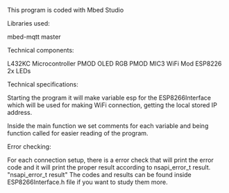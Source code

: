 This program is coded with Mbed Studio

Libraries used:
 
mbed-mqtt master

Technical components:

L432KC Microcontroller
PMOD OLED RGB
PMOD MIC3
WiFi Mod ESP8226
2x LEDs

Technical specifications:

Starting the program it will make variable esp for the ESP8266Interface which will be used for making WiFi connection, getting the local stored IP address.

Inside the main function we set comments for each variable and being function called for easier reading of the program.

Error checking:

For each connection setup, there is a error check that will print the error code and it will print the proper result according to nsapi_error_t result.
"nsapi_error_t result" The codes and results can be found inside ESP8266Interface.h file if you want to study them more.
